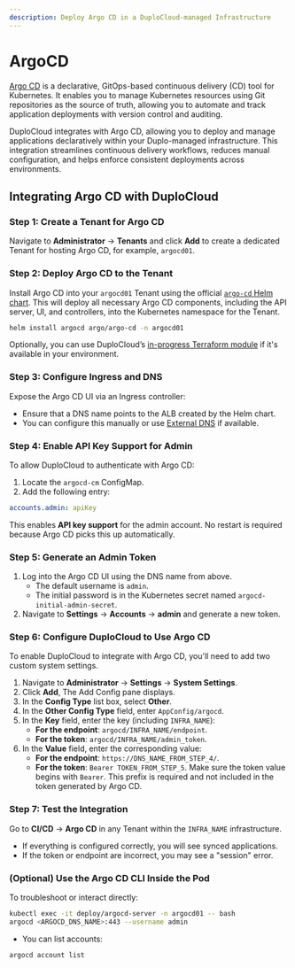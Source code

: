 ```yaml
---
description: Deploy Argo CD in a DuploCloud-managed Infrastructure
---
```


# ArgoCD

[Argo CD](https://argo-cd.readthedocs.io/) is a declarative, GitOps-based continuous delivery (CD) tool for Kubernetes. It enables you to manage Kubernetes resources using Git repositories as the source of truth, allowing you to automate and track application deployments with version control and auditing.

DuploCloud integrates with Argo CD, allowing you to deploy and manage applications declaratively within your Duplo-managed infrastructure. This integration streamlines continuous delivery workflows, reduces manual configuration, and helps enforce consistent deployments across environments.

## Integrating Argo CD with DuploCloud

### Step 1: Create a Tenant for Argo CD

Navigate to **Administrator** → **Tenants** and click **Add** to create a dedicated Tenant for hosting Argo CD,  for example, `argocd01`.

### Step 2: Deploy Argo CD to the Tenant

Install Argo CD into your `argocd01` Tenant using the official [`argo-cd` Helm chart](https://artifacthub.io/packages/helm/argo/argo-cd). This will deploy all necessary Argo CD components, including the API server, UI, and controllers, into the Kubernetes namespace for the Tenant.

```bash
helm install argocd argo/argo-cd -n argocd01
```

Optionally, you can use DuploCloud’s [in-progress Terraform module](https://github.com/duplocloud/terraform-kubernetes-addons/pull/5) if it's available in your environment.

### Step 3: Configure Ingress and DNS

Expose the Argo CD UI via an Ingress controller:

* Ensure that a DNS name points to the ALB created by the Helm chart.
* You can configure this manually or use [External DNS](https://github.com/kubernetes-sigs/external-dns) if available.

### Step 4: Enable API Key Support for Admin

To allow DuploCloud to authenticate with Argo CD:

1. Locate the `argocd-cm` ConfigMap.
2. Add the following entry:

```yaml
accounts.admin: apiKey
```

This enables **API key support** for the admin account. No restart is required because Argo CD picks this up automatically.

### Step 5: Generate an Admin Token

1. Log into the Argo CD UI using the DNS name from above.
   * The default username is `admin`.
   * The initial password is in the Kubernetes secret named `argocd-initial-admin-secret`.
2. Navigate to **Settings** -> **Accounts** -> **admin** and generate a new token.

### Step 6: Configure DuploCloud to Use Argo CD

To enable DuploCloud to integrate with Argo CD, you'll need to add two custom system settings.

1. Navigate to **Administrator** → **Settings** → **System Settings**.
2. Click **Add**, The Add Config pane displays.
3. In the **Config Type** list box, select **Other**.&#x20;
4. In the **Other Config Type** field, enter `AppConfig/argocd`.
5. In the **Key** field, enter the key (including `INFRA_NAME`):
   * **For the endpoint**: `argocd/INFRA_NAME/endpoint`.
   * **For the token**: `argocd/INFRA_NAME/admin_token`.
6. In the **Value** field, enter the corresponding value:
   * **For the endpoint**: `https://DNS_NAME_FROM_STEP_4/`.
   * **For the token**: `Bearer TOKEN_FROM_STEP_5`. Make sure the token value begins with `Bearer`. This prefix is required and not included in the token generated by Argo CD.

### Step 7: Test the Integration

Go to **CI/CD** -> **Argo CD** in any Tenant within the `INFRA_NAME` infrastructure.

* If everything is configured correctly, you will see synced applications.
* If the token or endpoint are incorrect, you may see a "session" error.

### (Optional) Use the Argo CD CLI Inside the Pod

To troubleshoot or interact directly:

```bash
kubectl exec -it deploy/argocd-server -n argocd01 -- bash
argocd <ARGOCD_DNS_NAME>:443 --username admin
```

* You can list accounts:

```bash
argocd account list
```
